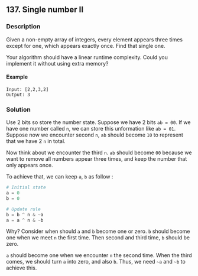 ## 137. Single number II
### Description
Given a non-empty array of integers, every element appears three times except for one, which appears exactly once. Find that single one.

Your algorithm should have a linear runtime complexity. Could you implement it without using extra memory?

#### Example
```command
Input: [2,2,3,2]
Output: 3
```

### Solution
Use 2 bits so store the number state. Suppose we have 2 bits `ab = 00`. If we have one number called `n`, we can store this unformation like `ab = 01`. Suppose now we encounter second `n`, `ab` should become `10` to represent that we have 2 `n` in total.

Now think about we encounter the third `n`. `ab` should become `00` because we want to remove all numbers appear three times, and keep the number that only appears once. 

To achieve that, we can keep `a`, `b` as follow : 
```python
# Initial state
a = 0
b = 0

# Update rule
b = b ^ n & ~a
a = a ^ n & ~b
```
Why? Consider when should `a` and `b` become one or zero. `b` should become one when we meet `n` the first time. Then second and third time, `b` should be zero.


`a` should become one when we encounter `n` the second time. When the third comes, we should turn `a` into zero, and also `b`. Thus, we need `~a` and `~b` to achieve this.
